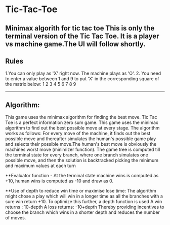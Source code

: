 # Tic-Tac-Toe
Minimax algorith for tic tac toe
This is only the terminal version of the Tic Tac Toe. It is a player vs machine game.The UI will follow shortly. 
--------------------------
Rules
-----
1.You can only play as 'X' right now. The machine plays as 'O'. 
2. You need to enter a value between 1 and 9 to put 'X' in the corresponding square of the matrix below:
    1 2 3
    4 5 6
    7 8 9
    
  
 -----------------------------
 Algorithm:
 ----------
 This game uses the minimax algorithm for finding the best move. Tic Tac Toe is a perfect information zero sum game. This game 
 uses the minimax algorithm to find out the best possible move at every stage.
 The algorithm works as follows:
 For every move of the machine, it finds out the best possible move and thereafter simulates the human's possible game play and 
 selects their possible move.The human's best move is obviously the machines worst move (minimizer function). The game tree is computed
 till the terminal state for every branch, where one branch simulates one possible move, and then the solution is backtracked picking 
 the minimum and maximum values at each turn
 
 
**Evaluator function - At the terminal state machine wins is computed as +10, human wins is computed as -10 and draw as 0.

**Use of depth to reduce win time or maximise lose time: The algorithm might chose a play which will win in a longer time as all the
branches with a sure win return +10. To optimize this further, a depth function is used
A win returns : 10-depth
A loss returns: -10+depth
Thereby providing incentives to choose the branch which wins in a shorter depth and reduces the number of moves.
 
 
